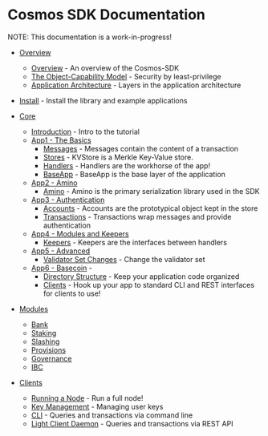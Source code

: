 # Cosmos SDK Documentation

NOTE: This documentation is a work-in-progress!

- [Overview](overview) 
    - [Overview](overview/overview.md) - An overview of the Cosmos-SDK
    - [The Object-Capability Model](overview/capabilities.md) - Security by
      least-privilege
    - [Application Architecture](overview/apps.md) - Layers in the application architecture
- [Install](install.md) - Install the library and example applications
- [Core](core)
    - [Introduction](core/intro.md) - Intro to the tutorial
    - [App1 - The Basics](core/app1.md)
        - [Messages](core/app1.md#messages) - Messages contain the content of a transaction
        - [Stores](core/app1.md#kvstore) - KVStore is a Merkle Key-Value store. 
        - [Handlers](core/app1.md#handlers) - Handlers are the workhorse of the app!
        - [BaseApp](core/app1.md#baseapp) - BaseApp is the base layer of the application
    - [App2 - Amino](core/app2.md)
        - [Amino](core/app2.md#amino) - Amino is the primary serialization library used in the SDK
    - [App3 - Authentication](core/app3.md)
        - [Accounts](core/app3.md#accounts) - Accounts are the prototypical object kept in the store
        - [Transactions](core/app3.md#transactions) - Transactions wrap messages and provide authentication
    - [App4 - Modules and Keepers](core/app4.md)
        - [Keepers](core/app4.md#keepers) - Keepers are the interfaces between handlers
    - [App5 - Advanced](core/app5.md)
        - [Validator Set Changes](core/app5.md#validators) - Change the
          validator set 
    - [App6 - Basecoin](core/app6.md) - 
        - [Directory Structure](core/app6.md#directory-structure) - Keep your
          application code organized
        - [Clients](core/app6.md#clients) - Hook up your app to standard CLI and REST
            interfaces for clients to use!

- [Modules](modules)
    - [Bank](modules/bank.md)
    - [Staking](modules/staking.md)
    - [Slashing](modules/slashing.md)
    - [Provisions](modules/provisions.md)
    - [Governance](modules/governance.md)
    - [IBC](modules/ibc.md)

- [Clients](clients)
    - [Running a Node](clients/node.md) - Run a full node!
    - [Key Management](clients/keys.md) - Managing user keys
    - [CLI](clients/cli.md) - Queries and transactions via command line
    - [Light Client Daemon](clients/lcd.md) - Queries and transactions via REST
      API
